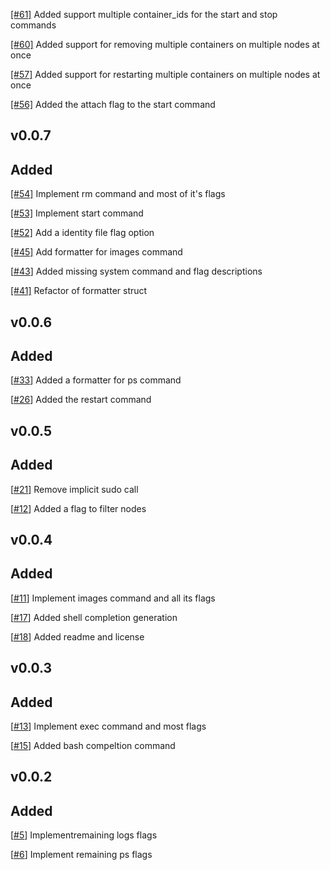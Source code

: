 [[#61]](https://github.com/MitchellBerend/docker-manager/pull/61) Added support multiple container_ids for the start and stop commands

[[#60]](https://github.com/MitchellBerend/docker-manager/pull/60) Added support for removing multiple containers on multiple nodes at once

[[#57]](https://github.com/MitchellBerend/docker-manager/pull/57) Added support for restarting multiple containers on multiple nodes at once

[[#56]](https://github.com/MitchellBerend/docker-manager/pull/56) Added the attach flag to the start command


v0.0.7
---

## Added

[[#54]](https://github.com/MitchellBerend/docker-manager/pull/54) Implement rm command and most of it's flags

[[#53]](https://github.com/MitchellBerend/docker-manager/pull/53) Implement start command

[[#52]](https://github.com/MitchellBerend/docker-manager/pull/52) Add a identity file flag option

[[#45]](https://github.com/MitchellBerend/docker-manager/pull/45) Add formatter for images command

[[#43](https://github.com/MitchellBerend/docker-manager/issues/43)] Added missing system command and flag descriptions

[[#41]](https://github.com/MitchellBerend/docker-manager/pull/41) Refactor of formatter struct


v0.0.6
---

## Added

[[#33](https://github.com/MitchellBerend/docker-manager/pull/33)] Added a formatter for ps command

[[#26](https://github.com/MitchellBerend/docker-manager/issues/26)] Added the restart command


v0.0.5
---

## Added

[[#21](https://github.com/MitchellBerend/docker-manager/issues/21)] Remove implicit sudo call

[[#12](https://github.com/MitchellBerend/docker-manager/issues/12)] Added a flag to filter nodes


v0.0.4
---

## Added

[[#11](https://github.com/MitchellBerend/docker-manager/issues/11)] Implement images command and all its flags

[[#17](https://github.com/MitchellBerend/docker-manager/pull/17)] Added shell completion generation

[[#18](https://github.com/MitchellBerend/docker-manager/pull/18)] Added readme and license


v0.0.3
---

## Added

[[#13](https://github.com/MitchellBerend/docker-manager/issues/13)] Implement exec command and most flags

[[#15](https://github.com/MitchellBerend/docker-manager/pull/15)] Added bash compeltion command



v0.0.2
---

## Added

[[#5](https://github.com/MitchellBerend/docker-manager/issues/5)] Implementremaining logs flags

[[#6](https://github.com/MitchellBerend/docker-manager/issues/6)] Implement remaining ps flags
